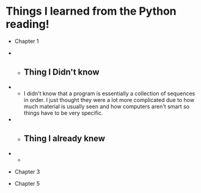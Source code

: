 # Things I learned from the Python reading!

- Chapter 1
- - ## Thing I Didn't know
- - I didn't know that a program is essentially a collection of sequences in order. I just thought they were a lot more complicated due to how much material is usually seen and how computers aren't smart so things have to be very specific.
- - ## Thing I already knew
- -

- Chapter 3

- Chapter 5
